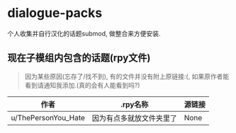 # dialogue-packs
个人收集并自行汉化的话题submod, 做整合来方便安装.

## 现在子模组内包含的话题(rpy文件)
>因为某些原因(忘存了/找不到), 有的文件并没有附上原链接:(, 如果原作者能看到请通知我添加.(真的会有人能看到吗?)


作者 | .rpy名称 | 源链接
------------ | -------------| --------------------
u/ThePersonYou_Hate | 因为有点多就放文件夹里了 | None